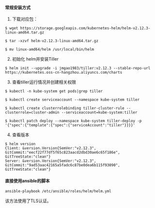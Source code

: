 #### 常规安装方式
1. 下载对应包：

``` shell
$ wget https://storage.googleapis.com/kubernetes-helm/helm-v2.12.3-linux-amd64.tar.gz

$ tar -xzvf helm-v2.12.3-linux-amd64.tar.gz

$ mv linux-amd64/helm /usr/local/bin/helm
```

2. 初始化 helm并安装Tiller

``` shell
$ helm init --upgrade -i jmgao1983/tiller:v2.12.3 --stable-repo-url https://kubernetes.oss-cn-hangzhou.aliyuncs.com/charts
```

3. 查看tiller运行情况并创建相关权限

``` shell
$ kubectl -n kube-system get pods|grep tiller

$ kubectl create serviceaccount --namespace kube-system tiller

$ kubectl create clusterrolebinding tiller-cluster-rule --clusterrole=cluster-admin --serviceaccount=kube-system:tiller

$ kubectl patch deploy --namespace kube-system tiller-deploy -p '{"spec":{"template":{"spec":{"serviceAccount":"tiller"}}}}'
```

4. 查看版本

``` shell
$ helm version
Client: &version.Version{SemVer:"v2.12.3", GitCommit:"eecf22f77df5f65c823aacd2dbd30ae6c65f186e", GitTreeState:"clean"}
Server: &version.Version{SemVer:"v2.12.3", GitCommit:"9ad53aac42165a5fadc6c87be0dea6b115f93090", GitTreeState:"clean"}
```

#### 直接使用ansible的脚本

``` shell
ansible-playbook /etc/ansible/roles/helm/helm.yml
```

该方法使用了TLS认证。
